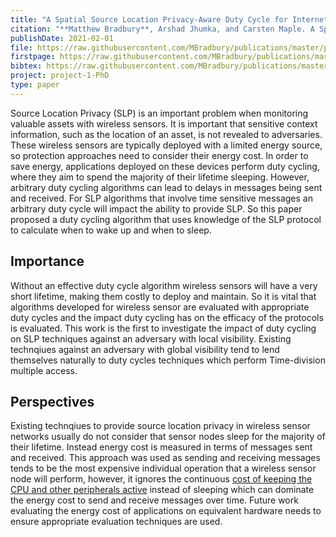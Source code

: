 ```yaml
---
title: "A Spatial Source Location Privacy-Aware Duty Cycle for Internet of Things Sensor Networks"
citation: "**Matthew Bradbury**, Arshad Jhumka, and Carsten Maple. A Spatial Source Location Privacy-Aware Duty Cycle for Internet of Things Sensor Networks. *ACM Transactions on Internet of Things*, 2(1):1–32, February 2021. [doi:10.1145/3430379](https://doi.org/10.1145/3430379)."
publishDate: 2021-02-01
file: https://raw.githubusercontent.com/MBradbury/publications/master/papers/TIOT2021.pdf
firstpage: https://raw.githubusercontent.com/MBradbury/publications/master/firstpages/TIOT2021.svg
bibtex: https://raw.githubusercontent.com/MBradbury/publications/master/bibtex/Bradbury_2021_SpatialSourceLocation.bib
project: project-1-PhD
type: paper
---
```


Source Location Privacy (SLP) is an important problem when monitoring valuable assets with wireless sensors. It is important that sensitive context information, such as the location of an asset, is not revealed to adversaries. These wireless sensors are typically deployed with a limited energy source, so protection approaches need to consider their energy cost. In order to save energy, applications deployed on these devices perform duty cycling, where they aim to spend the majority of their lifetime sleeping. However, arbitrary duty cycling algorithms can lead to delays in messages being sent and received. For SLP algorithms that involve time sensitive messages an arbitrary duty cycle will impact the ability to provide SLP. So this paper proposed a duty cycling algorithm that uses knowledge of the SLP protocol to calculate when to wake up and when to sleep.

<!-- readmore -->

## Importance

Without an effective duty cycle algorithm wireless sensors will have a very short lifetime, making them costly to deploy and maintain. So it is vital that algorithms developed for wireless sensor are evaluated with appropriate duty cycles and the impact duty cycling has on the efficacy of the protocols is evaluated. This work is the first to investigate the impact of duty cycling on SLP techniques against an adversary with local visibility. Existing technqiues against an adversary with global visibility tend to lend themselves naturally to duty cycles techniques which perform Time-division multiple access.

## Perspectives

Existing technqiues to provide source location privacy in wireless sensor networks usually do not consider that sensor nodes sleep for the majority of their lifetime. Instead energy cost is measured in terms of messages sent and received. This approach was used as sending and receiving messages tends to be the most expensive individual operation that a wireless sensor node will perform, however, it ignores the continuous [cost of keeping the CPU and other peripherals active](/publications/Bradbury_2019_ImpactDecreasingTransmit) instead of sleeping which can dominate the energy cost to send and receive messages over time. Future work evaluating the energy cost of applications on equivalent hardware needs to ensure appropriate evaluation techniques are used.
